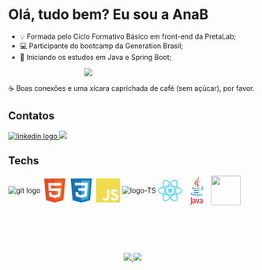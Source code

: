 # Olá, tudo bem? Eu sou a AnaB

- 💡 Formada pelo Ciclo Formativo Básico em front-end da PretaLab;
- 💻 Participante do bootcamp da Generation Brasil;
- 🏹 Iniciando os estudos em Java e Spring Boot;

<img align="right" width="350px" src="https://user-images.githubusercontent.com/105956403/192107569-dbd57f3c-59a2-4951-97ef-162d56a31d32.svg" >

<br>

☕ Boas conexões e uma xícara caprichada de café (sem açúcar), por favor. 

## Contatos
<a href="https://www.linkedin.com/in/anabsantoss/" target="_blank">
<img src="https://img.shields.io/static/v1?message=LinkedIn&logo=linkedin&label=&color=0077B5&logoColor=white&labelColor=&style=for-the-badge" height="35" alt="linkedin logo" />
<a href = "mailto:anabia200113@gmail.com"><img src="https://img.shields.io/badge/-Gmail-%23333?style=for-the-badge&logo=gmail&logoColor=white" target="_blank" height="35"></a>

## Techs
<div style="display: inline_block">
  <img align="center" alt="git logo"  height="50" width="50" src="https://cdn.jsdelivr.net/gh/devicons/devicon/icons/git/git-original.svg" />
  <img align="center" alt="logoHTML" height="50" width="50" src="https://raw.githubusercontent.com/devicons/devicon/master/icons/html5/html5-original.svg">
  <img align="center" alt="logoCSS" height="50" width="50" src="https://raw.githubusercontent.com/devicons/devicon/master/icons/css3/css3-original.svg">
  <img align="center" alt="logoJs" height="50" width="50" src="https://raw.githubusercontent.com/devicons/devicon/master/icons/javascript/javascript-plain.svg">
  <img align="center" alt="logo-TS" height="50" width="50" src="https://cdn.jsdelivr.net/gh/devicons/devicon/icons/typescript/typescript-original.svg">
  <img align="center" alt="logoReact" height="50" width="50" src="https://raw.githubusercontent.com/devicons/devicon/master/icons/react/react-original.svg">
  <img align="center" alt="logoJava" height="60" width="50" src="https://raw.githubusercontent.com/devicons/devicon/master/icons/java/java-original-wordmark.svg"/>
      <img src="https://cdn.jsdelivr.net/gh/devicons/devicon/icons/spring/spring-original-wordmark.svg" align="center" height="60" width="60"/>
</div>

<br><br><br><br>
  
 <div align="center">
  <a href="https://github.com/anabiax">
  <img height="180em" src="https://github-readme-stats.vercel.app/api?username=anabiax&show_icons=true&theme=cobalt&include_all_commits=true&count_private=true"/>
  <img height="180em" src="https://github-readme-stats.vercel.app/api/top-langs/?username=anabiax&layout=compact&langs_count=7&theme=cobalt"/>
</div>
